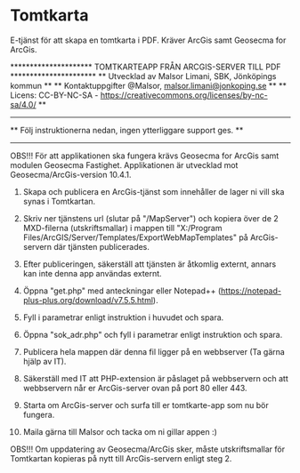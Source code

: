 # Tomtkarta
E-tjänst för att skapa en tomtkarta i PDF. Kräver ArcGis samt Geosecma for ArcGis.



********************* TOMTKARTEAPP FRÅN ARCGIS-SERVER TILL PDF **********************
**          Utvecklad av Malsor Limani, SBK, Jönköpings kommun                     **
**          Kontaktuppgifter @Malsor, malsor.limani@jonkoping.se                   **
**   Licens: CC-BY-NC-SA - https://creativecommons.org/licenses/by-nc-sa/4.0/      **
**                                                                                 **
**          Följ instruktionerna nedan, ingen ytterliggare support ges.            **
*************************************************************************************


OBS!!! 
För att applikationen ska fungera krävs Geosecma for ArcGis samt modulen Geosecma Fastighet. 
Applikationen är utvecklad mot Geosecma/ArcGis-version 10.4.1.



1. Skapa och publicera en ArcGis-tjänst som innehåller de lager ni vill ska synas i Tomtkartan.

2. Skriv ner tjänstens url (slutar på "/MapServer") och kopiera över de 2 MXD-filerna (utskriftsmallar) i mappen till "X:/Program Files/ArcGIS/Server/Templates/ExportWebMapTemplates" på ArcGis-servern där tjänsten publicerades.

3. Efter publiceringen, säkerställ att tjänsten är åtkomlig externt, annars kan inte denna app användas externt.

4. Öppna "get.php" med anteckningar eller Notepad++ (https://notepad-plus-plus.org/download/v7.5.5.html).

5. Fyll i parametrar enligt instruktion i huvudet och spara.

6. Öppna "sok_adr.php" och fyll i parametrar enligt instruktion och spara.

7. Publicera hela mappen där denna fil ligger på en webbserver (Ta gärna hjälp av IT).

8. Säkerställ med IT att PHP-extension är påslaget på webbservern och att webbservern når er ArcGis-server ovan på port 80 eller 443.

9. Starta om ArcGis-server och surfa till er tomtkarte-app som nu bör fungera.

10. Maila gärna till Malsor och tacka om ni gillar appen :)

OBS!!!
Om uppdatering av Geosecma/ArcGis sker, måste utskriftsmallar för Tomtkartan kopieras på nytt till ArcGis-servern enligt steg 2.
